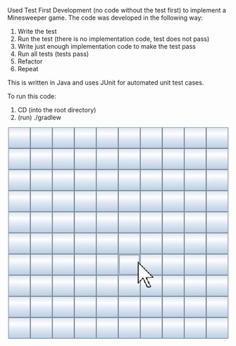 Used Test First Development (no code without the test first) to implement a Minesweeper game. The code was developed in the following way:

1. Write the test
2. Run the test (there is no implementation code, test does not pass)
3. Write just enough implementation code to make the test pass
4. Run all tests (tests pass)
5. Refactor
6. Repeat

This is written in Java and uses JUnit for automated unit test cases. 

To run this code:
1. CD (into the root directory)
2. (run) ./gradlew


![Minesweeper](minesweeper.gif)
